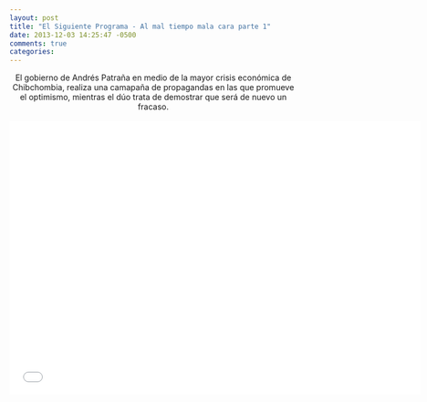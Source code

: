 ```yaml
---
layout: post
title: "El Siguiente Programa - Al mal tiempo mala cara parte 1"
date: 2013-12-03 14:25:47 -0500
comments: true
categories: 
---
```

<div align="center">
El gobierno de Andrés Patraña en medio de la mayor crisis económica de Chibchombia, realiza una camapaña de propagandas en las que promueve el optimismo, mientras el dúo trata de demostrar que será de nuevo un fracaso.
<br></br>
<iframe width="720" height="480" src="//www.youtube.com/embed/VFnGze1kn_0" frameborder="0" allowfullscreen></iframe>
</div>